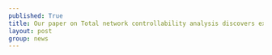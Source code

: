 ```yaml
---
published: True
title: Our paper on Total network controllability analysis discovers explainable drugs for Covid-19 treatment was published in Biology Direct.
layout: post
group: news
---
```

